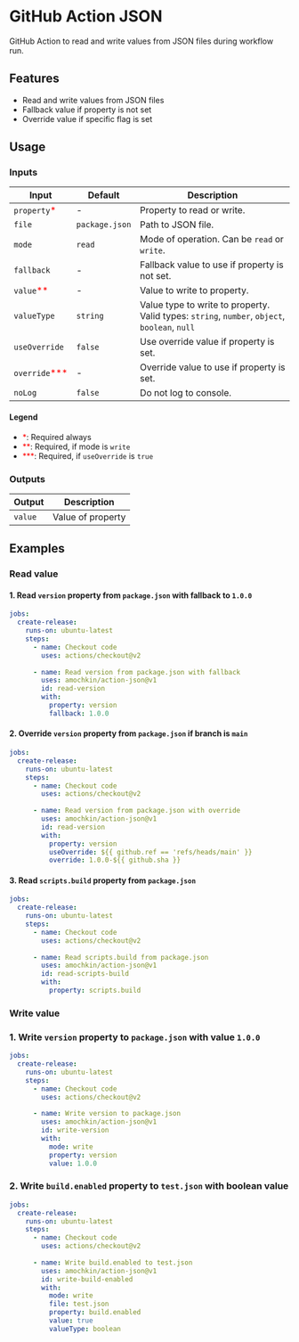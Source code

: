 # GitHub Action JSON

GitHub Action to read and write values from JSON files during workflow run.

## Features

- Read and write values from JSON files
- Fallback value if property is not set
- Override value if specific flag is set

## Usage

### Inputs

| Input                                        | Default        | Description                                                                                   |
|----------------------------------------------|----------------|-----------------------------------------------------------------------------------------------|
| `property`<span style="color:red">*</span>   | -              | Property to read or write.                                                                    |
| `file`                                       | `package.json` | Path to JSON file.                                                                            |
| `mode`                                       | `read`         | Mode of operation. Can be `read` or `write`.                                                  |
| `fallback`                                   | -              | Fallback value to use if property is not set.                                                 |
| `value`<span style="color:red">**</span>     | -              | Value to write to property.                                                                   |
| `valueType`                                  | `string`       | Value type to write to property. Valid types: `string`, `number`, `object`, `boolean`, `null` | 
| `useOverride`                                | `false`        | Use override value if property is set.                                                        |
| `override`<span style="color:red">***</span> | -              | Override value to use if property is set.                                                     |
| `noLog`                                      | `false`        | Do not log to console.                                                                        |

#### Legend

- <span style="color:red">*</span>: Required always
- <span style="color:red">**</span>: Required, if mode is `write`
- <span style="color:red">***</span>: Required, if `useOverride` is `true`

### Outputs

| Output  | Description       |
|---------|-------------------|
| `value` | Value of property |


## Examples

### Read value

#### 1. Read `version` property from `package.json` with fallback to `1.0.0`

```yaml
jobs:
  create-release:
    runs-on: ubuntu-latest
    steps:
      - name: Checkout code
        uses: actions/checkout@v2
      
      - name: Read version from package.json with fallback
        uses: amochkin/action-json@v1
        id: read-version
        with:
          property: version
          fallback: 1.0.0
```

#### 2. Override `version` property from `package.json` if branch is `main`

```yaml
jobs:
  create-release:
    runs-on: ubuntu-latest
    steps:
      - name: Checkout code
        uses: actions/checkout@v2
      
      - name: Read version from package.json with override
        uses: amochkin/action-json@v1
        id: read-version
        with:
          property: version
          useOverride: ${{ github.ref == 'refs/heads/main' }}
          override: 1.0.0-${{ github.sha }}
```

#### 3. Read `scripts.build` property from `package.json`

```yaml
jobs:
  create-release:
    runs-on: ubuntu-latest
    steps:
      - name: Checkout code
        uses: actions/checkout@v2
      
      - name: Read scripts.build from package.json
        uses: amochkin/action-json@v1
        id: read-scripts-build
        with:
          property: scripts.build
```

### Write value

### 1. Write `version` property to `package.json` with value `1.0.0`

```yaml
jobs:
  create-release:
    runs-on: ubuntu-latest
    steps:
      - name: Checkout code
        uses: actions/checkout@v2
          
      - name: Write version to package.json
        uses: amochkin/action-json@v1
        id: write-version
        with:
          mode: write
          property: version
          value: 1.0.0
```

### 2. Write `build.enabled` property to `test.json` with boolean value 

```yaml
jobs:
  create-release:
    runs-on: ubuntu-latest
    steps:
      - name: Checkout code
        uses: actions/checkout@v2
          
      - name: Write build.enabled to test.json
        uses: amochkin/action-json@v1
        id: write-build-enabled
        with:
          mode: write
          file: test.json
          property: build.enabled
          value: true
          valueType: boolean  
```
